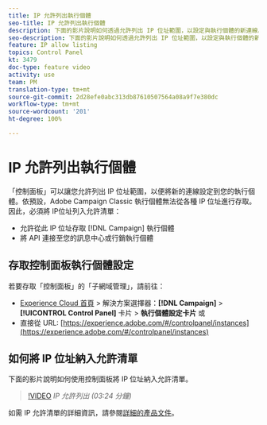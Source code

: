 ```yaml
---
title: IP 允許列出執行個體
seo-title: IP 允許列出執行個體
description: 下面的影片說明如何透過允許列出 IP 位址範圍，以設定與執行個體的新連線。
seo-description: 下面的影片說明如何透過允許列出 IP 位址範圍，以設定與執行個體的新連線。
feature: IP allow listing
topics: Control Panel
kt: 3479
doc-type: feature video
activity: use
team: PM
translation-type: tm+mt
source-git-commit: 2d28efe0abc313db87610507564a08a9f7e380dc
workflow-type: tm+mt
source-wordcount: '201'
ht-degree: 100%

---
```



# IP 允許列出執行個體

「控制面板」可以讓您允許列出 IP 位址範圍，以便將新的連線設定到您的執行個體。依預設，Adobe Campaign Classic 執行個體無法從各種 IP 位址進行存取。因此，必須將 IP位址列入允許清單：

* 允許從此 IP 位址存取 [!DNL Campaign] 執行個體
* 將 API 連接至您的訊息中心或行銷執行個體

## 存取控制面板執行個體設定

若要存取「控制面板」的「子網域管理」，請前往：

* [Experience Cloud 首頁](https://experience.adobe.com/#/home) > 解決方案選擇器：**[!DNL Campaign]** > **[!UICONTROL Control Panel]** 卡片 > **執行個體設定卡片**
或
* 直接從 URL: [https://experience.adobe.com/#/controlpanel/instances](https://experience.adobe.com/#/controlpanel/instances)

## 如何將 IP 位址納入允許清單

下面的影片說明如何使用控制面板將 IP 位址納入允許清單。

>[!VIDEO](https://video.tv.adobe.com/v/28726?quality=12)
*IP 允許列出 (03:24 分鐘)*

如需 IP 允許清單的詳細資訊，請參閱[詳細的產品文件](https://helpx.adobe.com/tw/campaign/kb/control-panel-instance-settings.html)。
